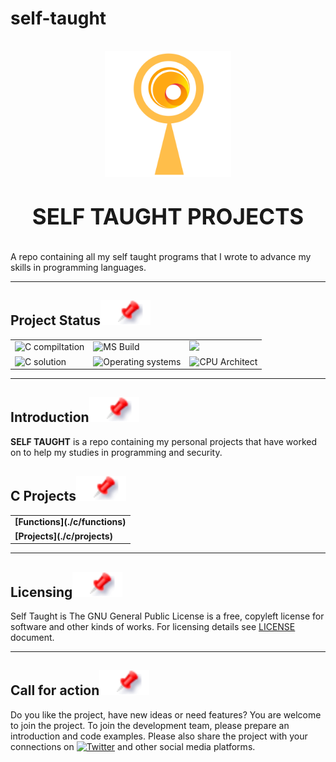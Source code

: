 # self-taught

<h1 align="center" style="display: block; font-size: 2.5em; font-weight: bold; margin-block-start: 1em; margin-block-end: 1em;">
<a name="logo" href="mail:manomitehq@gmail.com"><img align="center" src="/assets/img/brand.png" alt="Self Taught Home" style="width:40%;height:40%"/></a>
  <br><br><strong>SELF TAUGHT PROJECTS</strong>
</h1>

A repo containing all my self taught programs that I wrote to advance my skills in programming languages.

---

<!-- markdownlint-disable -->
## Project Status[![](./assets/img/pin.svg)](#project-status)
<table class="no-border">
  <tr>
    <td><img src="https://github.com/aregtech/areg-sdk/actions/workflows/c-cpp.yml/badge.svg" alt="C compiltation"/></td>
    <td><img src="https://github.com/aregtech/areg-sdk/actions/workflows/msbuild.yml/badge.svg" alt="MS Build"/></td>
    <td><img src="https://github.com/aregtech/areg-sdk/actions/workflows/codeql-analysis.yml/badge.svg" atl="CodeQL"/></td>
  </tr>
  <tr>
    <td><img src="https://img.shields.io/badge/Solution-C++17-blue.svg?style=flat&logo=c%2B%2B&logoColor=b0c0c0&labelColor=363D44" alt="C solution"/></td>
    <td><img src="https://img.shields.io/badge/OS-linux%20%7C%20windows-blue??style=flat&logo=Linux&logoColor=b0c0c0&labelColor=363D44" alt="Operating systems"/></td>
    <td><img src="https://img.shields.io/badge/CPU-x86%20%7C%20x86__64%20%7C%20arm%20%7C%20aarch64-blue?style=flat&logo=amd&logoColor=b0c0c0&labelColor=363D44" alt="CPU Architect"/></td>
  </tr>
</table>

---

## Introduction[![](./assets/img/pin.svg)](#introduction)

**SELF TAUGHT** is a repo containing my personal projects that have worked on to help my studies in programming and security.

## C Projects[![](./assets/img/pin.svg)](#c)
<table>
  <tr>
    <td nowrap><strong>[Functions](./c/functions)</strong></td>
  </tr>
  <tr>
    <td nowrap><strong>[Projects](./c/projects)</strong></td>
  </tr>
</table>

---

## Licensing[![](./assets/img/pin.svg)](#licensing)
 
Self Taught is The GNU General Public License is a free, copyleft license for software and other kinds of works. For licensing details see [LICENSE](./LICENSE.txt) document.

---

## Call for action[![](./assets/img/pin.svg)](#call-for-action)

Do you like the project, have new ideas or need features? You are welcome to join the project. To join the development team, please prepare an introduction and code examples. Please also share the project with your connections on [![Twitter](https://img.shields.io/twitter/url?label=Twitter&style=social&url=https://github.com/mitmelon/self-taught)](https://twitter.com/intent/tweet?text=Wow:&url=https://github.com/mitmelon/self-taught) and other social media platforms.
